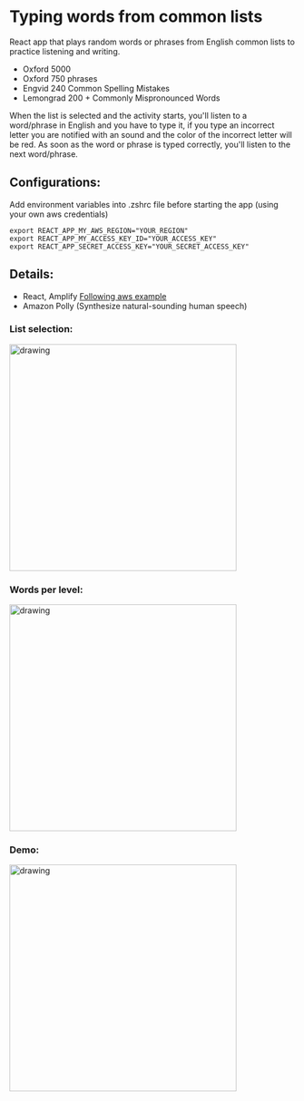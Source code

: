 # Typing words from common lists

React app that plays random words or phrases from English common lists to practice listening and writing. 
- Oxford 5000
- Oxford 750 phrases
- Engvid 240 Common Spelling Mistakes
- Lemongrad 200 + Commonly Mispronounced Words

When the list is selected and the activity starts, you'll listen to a word/phrase in English and you have to type it, if you type an incorrect letter you are notified with an sound and the color of the incorrect letter will be red. As soon as the word or phrase is typed correctly, you'll listen to the next word/phrase.

## Configurations:

Add environment variables into .zshrc file before starting the app (using your own aws credentials)
```
export REACT_APP_MY_AWS_REGION="YOUR_REGION"
export REACT_APP_MY_ACCESS_KEY_ID="YOUR_ACCESS_KEY"
export REACT_APP_SECRET_ACCESS_KEY="YOUR_SECRET_ACCESS_KEY"
```



## Details:
- React, Amplify [Following aws example](https://aws.amazon.com/getting-started/hands-on/build-react-app-amplify-graphql/)
- Amazon Polly (Synthesize natural-sounding human speech)


### List selection:
<img src="https://raw.githubusercontent.com/cperezmendoza00/typing-words/master/screenshoots/main.png" alt="drawing" width="400"/>

### Words per level:
<img src="https://raw.githubusercontent.com/cperezmendoza00/typing-words/master/screenshoots/levels.png" alt="drawing" width="400"/>

### Demo:
<img src="https://raw.githubusercontent.com/cperezmendoza00/typing-words/master/screenshoots/demo.png" alt="drawing" width="400"/>

